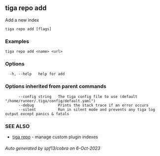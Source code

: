 ## tiga repo add

Add a new index

```
tiga repo add [flags]
```

### Examples

```
tiga repo add <name> <url>
```

### Options

```
  -h, --help   help for add
```

### Options inherited from parent commands

```
      --config string   The tiga config file to use (default "/home/runner/.tiga/config/default.yaml")
      --debug           Prints the stack trace if an error occurs
      --silent          Run in silent mode and prevents any tiga log output except panics & fatals
```

### SEE ALSO

* [tiga repo](tiga_repo.md)	 - manage custom plugin indexes

###### Auto generated by spf13/cobra on 6-Oct-2023
